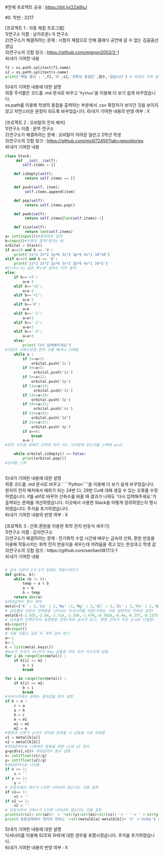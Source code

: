 #전체 프로젝트 공유 : https://bit.ly/2ZaI9sJ <br>

#0. 학번 : 2217<br>

[프로젝트 1 : 자동 채점 프로그램]<br>
1)연구소 이름 : 날카로운(-1) 연구소<br>
2)연구소가 해결하려는 문제 : 시험지 채점으로 인해 클래식 공연에 갈 수 없는 김꼼꼼선생님<br>
3)연구소의 깃헙 링크 : https://github.com/mignon2002/2-1<br>
4)내가 기여한 내용<br>
```Python
f2 = os.path.splitext(f1.name)
s2 = os.path.splitext(s.name)
print('채점 결과 : ',f2,'의',s2,'과목의 총점은',점수,'점입니다') # 학생의 과목 점수를 출력
```
5)내가 기여한 내용에 대한 설명<br>
 최종 주석붙은 코드를 .md 문서로 바꾸고 '```Python```'을 이용해 더 보기 쉽게 바꾸었습니다.<br>
 os.path를 이용해 학생의 총점을 출력하는 부분에서 .csv 확장자가 보이던 것을 보이지 않고 자연스러운 문장이 되도록 바꾸었습니다.
6)내가 기여한 내용의 반영 여부 : X<br>
<br>
[프로젝트 2 : 오비탈의 전자 배치]<br>
1)연구소 이름 : 문뚜 연구소<br>
2)연구소가 해결하려는 문제 : 오비탈이 어려운 일반고 2학년 학생<br>
3)연구소의 깃헙 링크 : https://github.com/myj072450?tab=repositories<br>
4)내가 기여한 내용<br>
```Python
class Stack:
     def __init__(self):
        self.items = []

    def isEmpty(self):
         return self.items == []

    def push(self, item):
         self.items.append(item)

    def pop(self):
         return self.items.pop()

    def peek(self):
         return self.items[len(self.items)-1]

    def size(self):
         return len(self.items)
a= int(input())#원자번호 입력
b=input()#산화수 입력(원자는 0)
orbital = Stack()
if a==29 and b == '0':
    print('1s*2 2s*2 2p*6 3s*2 3p*6 4s*1 3d*10')
elif a==24 and b == '0':
    print('1s*2 2s*2 2p*6 3s*2 3p*6 4s*1 3d*5')
#Cr이나 Cu 같은 특수한 경우는 미리 출력
else:
    if b=='+3':
        a=a-3
    elif b=='+2':
        a=a-2
    elif b=='+1':
        a=a-1
    elif b=='0':
        a=a
    elif b=='-1':
        a=a+1
    elif b=='-2':
        a=a+2
    elif b=='-3':
        a=a+3
    else: 
        print('다시 입력해주세요')
#이온의 산화수만큼 전자 수를 빼거나 더해줌
    while a :
        if 1<=a<3:
            orbital.push('1s')
        if 3<=a<5:
             orbital.push('2s')
        if 5<=a<11:
            orbital.push('2p')
        if 11<=a<13:
             orbital.push('3s')
        if 13<=a<19:
            orbital.push('3p')
        if 19<=a<21:
             orbital.push('4s')
        if 21<=a<31:
            orbital.push('3d')
        if 31<=a<37:
            orbital.push('4p')
        if a==0:
            break
        a=a-1
#전자 수만큼 정해진 규칙에 따라 어느 오비탈에 있는지를 스택에 push

    while orbital.isEmpty() == False:
        print(orbital.pop())
#오비탈 스택 
```
<br>
5)내가 기여한 내용에 대한 설명<br>
최종 코드를 .md 문서로 바꾸고 ' ```Python```'을 이용해 더 보기 쉽게 바꾸었습니다.
원자의 전자 배치에서 예외가 되는 24번 Cr, 29번 Cu에 대해 생길 수 있는 오류를 수정하였습니다.
if를 elif로 바꾸어 산화수를 바꿀 때 결과가 나와도 '다시 입력해주세요.'가 출력되는 문제를 개선하였습니다.
이곳에서 사용한 Stack을 어떻게 정의하였는지 명시하였습니다.
주석을 추가하였습니다.
<br>
6)내가 기여한 내용의 반영 여부 : X<br>
<br>
[프로젝트 3 : 산화.환원을 이용한 화학 전지 반응식 세우기]<br>
1)연구소 이름 : 감쟈연구소<br>
2)연구소가 해결하려는 문제 : 전기화학 수업 시간에 배우는 금속의 산화, 환원 반응을 이용해 작동시키는 화학 전지 반응식을 세우는데 어려움을 겪고 있는 한성과고 학생 감<br>
3)연구소의 깃헙 링크 : https://github.com/sechan0817/2-1<br>
4)내가 기여한 내용<br>

```Python

# 금속 이온이 2가 3가 일때도 적용시켜주기
def gcd(a, b):
    while (b != 0):
        temp = a % b
        a = b
        b = temp
    return abs(a)
#최대공약수 함수 정의
metal={'K' : 1,'Ca' : 2,'Na' :1,'Mg' : 2,'Al' : 3,'Zn' : 2,'Fe' : 2,'Ni' : 2,'Sn' : 2,'Pb' : 2, 'SHE' : 1, 'SCE' : 1, 'Cu' :2,'Ag' : 1,'Pt' : 2,'Au' : 3} 
# 금속별로 이온의 전하량을 나타내는 딕셔너리를 만듬(전하는 가장 일반적인 전하로 설정)
metalE=[-2.925,-2.84,-2.714,-2.356,-1.676,-0.7626,-0.44,-0.257,-0.1375,-0.1263, 0, 0.241, 0.34,0.7991,1.188,1.52]
# 금속들의 반쪽전지의 표준환원 전위(위와 순서가 같고, 환원 전위가 작은 순서로 나열함)
m1=input()
m2=input()
# 식을 만들고 싶은 두 개의 금속 받기
a=-1
b=-1
k = list(metal.keys())
#key가 숫자가 아니라서 key 값들을 따로 모아 리스트에 담음
for i in range(len(metal)) :
    if k[i] == m1 :
        a = i
        break

for i in range(len(metal)) :
    if k[i] == m2:
        b = i
        break
#딕셔너리에서 원하는 결과값을 찾아 설정
if b > a :
    c = a
    a = b
    b = c
    m = m1
    m1 = m2
    m2 = m
#환원과 산화가 순서가 반대로 입력될 시 값들을 서로 바꿔줌
v1 = metal[k[a]]
v2 = metal[k[b]]
#최대공약수와 나중에의 활용을 위한 v1와 v2 정의
g=gcd(v1,v2)# 최대공약수 함수 실행
x= int(float(v1)/g)
y= int(float(v2)/g)
#최대공약수로 나눠줌
if x == 1:
    x = ''
if y == 1:
    y = ''
# 반응식에서 계수가 1이면 나타내지 않는다는 것을 표현
if v1== 1:
    v1 = ''
if v2 == 1:
    v2 = ''
# 반응식에서 산화수가 1이면 나타내지 않는다는 것을 표현
print(str(x)+ str(m2)+' + '+str(y)+str(m1)+str(v1)+ '+ ' '-> ' + str(y) + str(m1) +' + '+ str(x) + str(m2) + str(v2) + '+') # 반응식 표현
print('표준상태에서 전지의 전위는 '+str(metalE[a]-metalE[b])+ 'V' +'이네요') # 전지의 표준 전위를 계산
```
5)내가 기여한 내용에 대한 설명<br>
딕셔너리를 이용해 SCE와 SHE에 대한 경우를 포함시켰습니다.
주석을 추가하였습니다.<br>
6)내가 기여한 내용의 반영 여부 : X <br>

